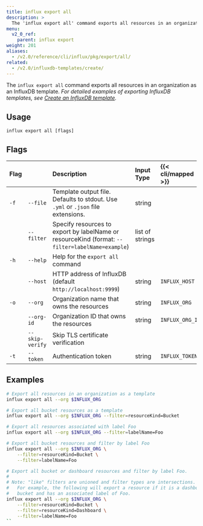 ```yaml
---
title: influx export all
description: >
  The 'influx export all' command exports all resources in an organization as an InfluxDB template.
menu:
  v2_0_ref:
    parent: influx export
weight: 201
aliases:
  - /v2.0/reference/cli/influx/pkg/export/all/
related:
  - /v2.0/influxdb-templates/create/
---
```


The `influx export all` command exports all resources in an
organization as an InfluxDB template.
_For detailed examples of exporting InfluxDB templates, see
[Create an InfluxDB template](/v2.0/influxdb-templates/create/)._

## Usage
```
influx export all [flags]
```

## Flags
| Flag |                 | Description                                                                                     | Input Type      | {{< cli/mapped >}} |
|:---- |:---             |:-----------                                                                                     |:----------      |:------------------ |
| `-f` | `--file`        | Template output file. Defaults to stdout. Use `.yml` or `.json` file extensions.                | string          |                    |
|      | `--filter`      | Specify resources to export by labelName or resourceKind (format: `--filter=labelName=example`) | list of strings |                    |
| `-h` | `--help`        | Help for the `export all` command                                                               |                 |                    |
|      | `--host`        | HTTP address of InfluxDB (default `http://localhost:9999`)                                      | string          | `INFLUX_HOST`      |
| `-o` | `--org`         | Organization name that owns the resources                                                       | string          | `INFLUX_ORG`       |
|      | `--org-id`      | Organization ID that owns the resources                                                         | string          | `INFLUX_ORG_ID`    |
|      | `--skip-verify` | Skip TLS certificate verification                                                               |                 |                    |
| `-t` | `--token`       | Authentication token                                                                            | string          | `INFLUX_TOKEN`     |


## Examples
```sh
# Export all resources in an organization as a template
influx export all --org $INFLUX_ORG

# Export all bucket resources as a template
influx export all --org $INFLUX_ORG --filter=resourceKind=Bucket

# Export all resources associated with label Foo
influx export all --org $INFLUX_ORG --filter=labelName=Foo

# Export all bucket resources and filter by label Foo
influx export all --org $INFLUX_ORG \
	--filter=resourceKind=Bucket \
	--filter=labelName=Foo

# Export all bucket or dashboard resources and filter by label Foo.
#
# Note: "like" filters are unioned and filter types are intersections.
#	For example, the following will export a resource if it is a dashboard or
#	bucket and has an associated label of Foo.
influx export all --org $INFLUX_ORG \
	--filter=resourceKind=Bucket \
	--filter=resourceKind=Dashboard \
	--filter=labelName=Foo
``
